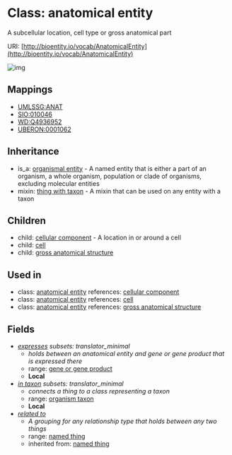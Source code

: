# Class: anatomical entity


A subcellular location, cell type or gross anatomical part

URI: [http://bioentity.io/vocab/AnatomicalEntity](http://bioentity.io/vocab/AnatomicalEntity)

![img](http://yuml.me/diagram/nofunky;dir:TB/class/\[OrganismalEntity]^-\[AnatomicalEntity|id(i):identifier_type%20%3F;name(i):label_type%20%3F;category(i):label_type%20%3F;node_property(i):string%20%3F;iri(i):iri_type%20%3F;full_name(i):label_type%20%3F;description(i):narrative_text%20%3F;systematic_synonym(i):label_type%20%3F;has_phenotype(i):phenotype%20%3F],%20\[AnatomicalEntity]^-\[Cell],%20\[AnatomicalEntity]^-\[CellularComponent],%20\[AnatomicalEntity]^-\[GrossAnatomicalStructure],%20\[AnatomicalEntity]-%20related%20to(i)%20%3F>\[NamedThing],%20\[AnatomicalEntity]-%20expresses%20%3F>\[GeneOrGeneProduct],%20\[AnatomicalEntity]-%20in%20taxon%20%3F>\[OrganismTaxon],%20\[AnatomicalEntity]uses%20-.->\[ThingWithTaxon])
## Mappings

 * [UMLSSG:ANAT](http://purl.obolibrary.org/obo/UMLSSG_ANAT)
 * [SIO:010046](http://semanticscience.org/resource/SIO_010046)
 * [WD:Q4936952](http://purl.obolibrary.org/obo/WD_Q4936952)
 * [UBERON:0001062](http://purl.obolibrary.org/obo/UBERON_0001062)
## Inheritance

 *  is_a: [organismal entity](OrganismalEntity.md) - A named entity that is either a part of an organism, a whole organism, population or clade of organisms, excluding molecular entities
 *  mixin: [thing with taxon](ThingWithTaxon.md) - A mixin that can be used on any entity with a taxon
## Children

 *  child: [cellular component](CellularComponent.md) - A location in or around a cell
 *  child: [cell](Cell.md)
 *  child: [gross anatomical structure](GrossAnatomicalStructure.md)
## Used in

 *  class: [anatomical entity](AnatomicalEntity.md) references: [cellular component](CellularComponent.md)
 *  class: [anatomical entity](AnatomicalEntity.md) references: [cell](Cell.md)
 *  class: [anatomical entity](AnatomicalEntity.md) references: [gross anatomical structure](GrossAnatomicalStructure.md)
## Fields

 * _[expresses](expresses.md) *subsets: translator_minimal*_
    * _holds between an anatomical entity and gene or gene product that is expressed there_
    * range: [gene or gene product](GeneOrGeneProduct.md)
    * __Local__
 * _[in taxon](in_taxon.md) *subsets: translator_minimal*_
    * _connects a thing to a class representing a taxon_
    * range: [organism taxon](OrganismTaxon.md)
    * __Local__
 * _[related to](related_to.md)_
    * _A grouping for any relationship type that holds between any two things_
    * range: [named thing](NamedThing.md)
    * inherited from: [named thing](NamedThing.md)
